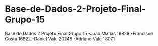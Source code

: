 # Base-de-Dados-2-Projeto-Final-Grupo-15
Base de Dados 2 Projeto Final Grupo 15
-João Matias 16826
-Francisco Costa 16822
-Daniel Vale 20246
-Adriano Vale 18071
